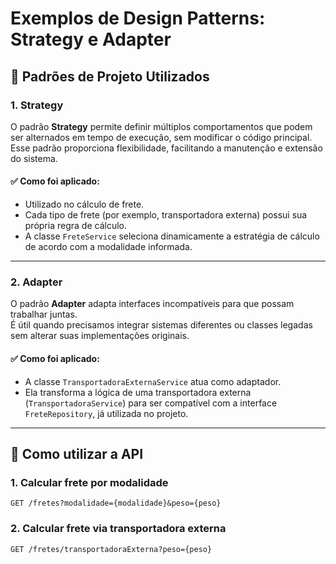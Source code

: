 # Exemplos de Design Patterns: Strategy e Adapter

## 🧠 Padrões de Projeto Utilizados

### 1. Strategy

O padrão **Strategy** permite definir múltiplos comportamentos que podem ser alternados em tempo de execução, sem modificar o código principal.  
Esse padrão proporciona flexibilidade, facilitando a manutenção e extensão do sistema.

#### ✅ Como foi aplicado:
- Utilizado no cálculo de frete.
- Cada tipo de frete (por exemplo, transportadora externa) possui sua própria regra de cálculo.
- A classe `FreteService` seleciona dinamicamente a estratégia de cálculo de acordo com a modalidade informada.

---

### 2. Adapter

O padrão **Adapter** adapta interfaces incompatíveis para que possam trabalhar juntas.  
É útil quando precisamos integrar sistemas diferentes ou classes legadas sem alterar suas implementações originais.

#### ✅ Como foi aplicado:
- A classe `TransportadoraExternaService` atua como adaptador.
- Ela transforma a lógica de uma transportadora externa (`TransportadoraService`) para ser compatível com a interface `FreteRepository`, já utilizada no projeto.

---

## 🚀 Como utilizar a API

### 1. Calcular frete por modalidade
```http
GET /fretes?modalidade={modalidade}&peso={peso}
```
### 2. Calcular frete via transportadora externa
```
GET /fretes/transportadoraExterna?peso={peso}
```
